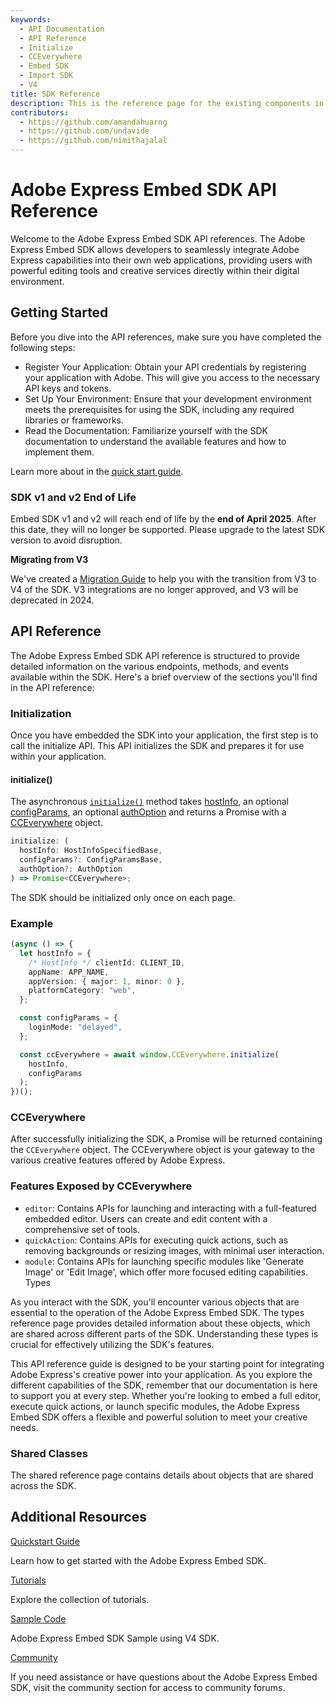```yaml
---
keywords:
  - API Documentation
  - API Reference
  - Initialize
  - CCEverywhere
  - Embed SDK
  - Import SDK
  - V4
title: SDK Reference
description: This is the reference page for the existing components in the SDK.
contributors:
  - https://github.com/amandahuarng
  - https://github.com/undavide
  - https://github.com/nimithajalal
---
```


# Adobe Express Embed SDK API Reference

Welcome to the Adobe Express Embed SDK API references. The Adobe Express Embed SDK allows developers to seamlessly integrate Adobe Express capabilities into their own web applications, providing users with powerful editing tools and creative services directly within their digital environment.

## Getting Started

Before you dive into the API references, make sure you have completed the following steps:

- Register Your Application: Obtain your API credentials by registering your application with Adobe. This will give you access to the necessary API keys and tokens.
- Set Up Your Environment: Ensure that your development environment meets the prerequisites for using the SDK, including any required libraries or frameworks.
- Read the Documentation: Familiarize yourself with the SDK documentation to understand the available features and how to implement them.

Learn more about in the [quick start guide](../guides/quickstart/index.md).

<InlineAlert variant="error" slots="header, text" />

### SDK v1 and v2 End of Life

Embed SDK v1 and v2 will reach end of life by the **end of April 2025**. After this date, they will no longer be supported. Please upgrade to the latest SDK version to avoid disruption.

<InlineAlert variant="info" slots="header, text1" />

**Migrating from V3**

We've created a [Migration Guide](../guides/concepts/migration-v3-v4.md) to help you with the transition from V3 to V4 of the SDK. V3 integrations are no longer approved, and V3 will be deprecated in 2024.

## API Reference

The Adobe Express Embed SDK API reference is structured to provide detailed information on the various endpoints, methods, and events available within the SDK. Here's a brief overview of the sections you'll find in the API reference:

### Initialization

Once you have embedded the SDK into your application, the first step is to call the initialize API. This API initializes the SDK and prepares it for use within your application.

#### initialize()

The asynchronous [`initialize()`](./sdk/src/3p/cc-everywhere/variables/default.md#initialize) method takes [hostInfo](./shared/src/types/host-info-types/interfaces/host-info-specified-base.md), an optional [configParams](./shared/src/types/host-info-types/interfaces/config-params-base.md), an optional [authOption](./shared/src/types/authentication-types/type-aliases/auth-option.md) and returns a Promise with a [CCEverywhere](./sdk/src/3p/cc-everywhere/classes/cc-everywhere.md) object.

```ts
initialize: (
  hostInfo: HostInfoSpecifiedBase,
  configParams?: ConfigParamsBase,
  authOption?: AuthOption
) => Promise<CCEverywhere>;
```

<InlineAlert variant="info" slots="text1" />

The SDK should be initialized only once on each page.

### Example

```ts
(async () => {
  let hostInfo = {
    /* HostInfo */ clientId: CLIENT_ID,
    appName: APP_NAME,
    appVersion: { major: 1, minor: 0 },
    platformCategory: "web",
  };

  const configParams = {
    loginMode: "delayed",
  };

  const ccEverywhere = await window.CCEverywhere.initialize(
    hostInfo,
    configParams
  );
})();
```

### CCEverywhere

After successfully initializing the SDK, a Promise will be returned containing the `CCEverywhere` object. The CCEverywhere object is your gateway to the various creative features offered by Adobe Express.

### Features Exposed by CCEverywhere

- `editor`: Contains APIs for launching and interacting with a full-featured embedded editor. Users can create and edit content with a comprehensive set of tools.
- `quickAction`: Contains APIs for executing quick actions, such as removing backgrounds or resizing images, with minimal user interaction.
- `module`: Contains APIs for launching specific modules like 'Generate Image' or 'Edit Image', which offer more focused editing capabilities.
  Types

As you interact with the SDK, you'll encounter various objects that are essential to the operation of the Adobe Express Embed SDK. The types reference page provides detailed information about these objects, which are shared across different parts of the SDK. Understanding these types is crucial for effectively utilizing the SDK's features.

This API reference guide is designed to be your starting point for integrating Adobe Express's creative power into your application. As you explore the different capabilities of the SDK, remember that our documentation is here to support you at every step. Whether you're looking to embed a full editor, execute quick actions, or launch specific modules, the Adobe Express Embed SDK offers a flexible and powerful solution to meet your creative needs.

### Shared Classes

The shared reference page contains details about objects that are shared across the SDK.

## Additional Resources

<DiscoverBlock slots="link, text"/>

[Quickstart Guide](../guides/quickstart/index.md)

Learn how to get started with the Adobe Express Embed SDK.

<DiscoverBlock slots="link, text"/>

[Tutorials](../guides/tutorials/index.md)

Explore the collection of tutorials.

<DiscoverBlock slots="link, text"/>

[Sample Code](https://github.com/AdobeDocs/cc-everywhere/tree/main/v4-sample)

Adobe Express Embed SDK Sample using V4 SDK.

<DiscoverBlock slots="link, text"/>

[Community](https://developer.adobe.com/express/community)

If you need assistance or have questions about the Adobe Express Embed SDK, visit the community section for access to community forums.
